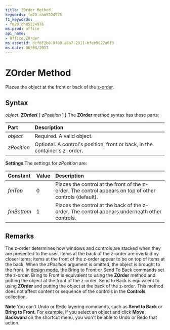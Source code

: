 ```yaml
---
title: ZOrder Method
keywords: fm20.chm5224976
f1_keywords:
- fm20.chm5224976
ms.prod: office
api_name:
- Office.ZOrder
ms.assetid: dcf6f2b8-9f00-a8a7-2911-bfee9027a6f3
ms.date: 06/08/2017
---
```



# ZOrder Method



Places the object at the front or back of the [z-order](../../Glossary/vbe-glossary.md#z-order).

## Syntax

_object_. **ZOrder(** [ _zPosition_ ] **)**
The  **ZOrder** method syntax has these parts:


|**Part**|**Description**|
|:-----|:-----|
| _object_|Required. A valid object.|
| _zPosition_|Optional. A control's position, front or back, in the container's z-order.|

 **Settings**
The settings for  _zPosition_ are:


|**Constant**|**Value**|**Description**|
|:-----|:-----|:-----|
| _fmTop_|0|Places the control at the front of the z-order. The control appears on top of other controls (default).|
| _fmBottom_|1|Places the control at the back of the z-order. The control appears underneath other controls.|

## Remarks

The z-order determines how windows and controls are stacked when they are presented to the user. Items at the back of the z-order are overlaid by closer items; items at the front of the z-order appear to be on top of items at the back. When the  _zPosition_ argument is omitted, the object is brought to the front.
In [design mode](../../Glossary/vbe-glossary.md#document-design-mode), the Bring to Front or Send To Back commands set the z-order. Bring to Front is equivalent to using the  **ZOrder** method and putting the object at the front of the z-order. Send to Back is equivalent to using **ZOrder** and putting the object at the back of the z-order.
This method does not affect content or sequence of the controls in the  **Controls** collection.

 **Note**  You can't Undo or Redo layering commands, such as  **Send to Back** or **Bring to Front**. For example, if you select an object and click **Move Backward** on the shortcut menu, you won't be able to Undo or Redo that action.


